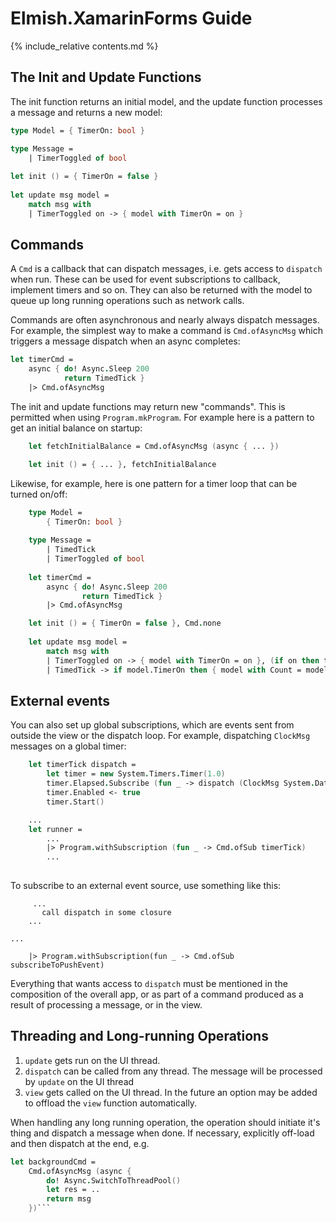 Elmish.XamarinForms Guide
=======

{% include_relative contents.md %}

The Init and Update Functions
------

The init function returns an initial model, and the update function processes a message and returns a new model:
```fsharp
type Model = { TimerOn: bool } 

type Message = 
    | TimerToggled of bool
    
let init () = { TimerOn = false }
    
let update msg model =
    match msg with
    | TimerToggled on -> { model with TimerOn = on }
```

Commands
------

A `Cmd` is a callback that can dispatch messages, i.e. gets access to `dispatch` when run.
These can be used for event subscriptions to callback, implement timers and so on. They can also be returned
with the model to queue up long running operations such as network calls.

Commands are often asynchronous and nearly always dispatch messages. For example, the simplest way to make a command
is `Cmd.ofAsyncMsg` which triggers a message dispatch when an async completes:
```fsharp
let timerCmd = 
    async { do! Async.Sleep 200
            return TimedTick }
    |> Cmd.ofAsyncMsg
```

The init and update functions may return new "commands".  This is permitted when using `Program.mkProgram`.
For example here is a pattern  to get an initial balance on startup:
```fsharp
    let fetchInitialBalance = Cmd.ofAsyncMsg (async { ... })

    let init () = { ... }, fetchInitialBalance
```
Likewise, for example, here is one pattern for a timer loop that can be turned on/off:

```fsharp
    type Model = 
        { TimerOn: bool }
        
    type Message = 
        | TimedTick
        | TimerToggled of bool
        
    let timerCmd = 
        async { do! Async.Sleep 200
                return TimedTick }
        |> Cmd.ofAsyncMsg

    let init () = { TimerOn = false }, Cmd.none
    
    let update msg model =
        match msg with
        | TimerToggled on -> { model with TimerOn = on }, (if on then timerCmd else Cmd.none)
        | TimedTick -> if model.TimerOn then { model with Count = model.Count + model.Step }, timerCmd else model, Cmd.none
```

External events
------

You can also set up global subscriptions, which are events sent from outside the view or the dispatch loop. For example, dispatching `ClockMsg` messages on a global timer:
```fsharp
    let timerTick dispatch =
        let timer = new System.Timers.Timer(1.0)
        timer.Elapsed.Subscribe (fun _ -> dispatch (ClockMsg System.DateTime.Now)) |> ignore
        timer.Enabled <- true
        timer.Start()

    ...
    let runner = 
        ...
        |> Program.withSubscription (fun _ -> Cmd.ofSub timerTick)
        ...
        
```
To subscribe to an external event source, use something like this:
```let subscribeToPushEvent disptach = 
     ...
       call dispatch in some closure
    ...

...

    |> Program.withSubscription(fun _ -> Cmd.ofSub subscribeToPushEvent)
```

Everything that wants access to `dispatch` must be mentioned in the composition of the overall app, or as part of a command produced as a result of processing a message, or in the view.

Threading and Long-running Operations
------

1. `update` gets run on the UI thread.  
2. `dispatch` can be called from any thread. The message will be processed by `update` on the UI thread
3. `view` gets called on the UI thread. In the future an option may be added to offload the `view` function automatically. 

When handling any long running operation, the operation should initiate it's thing and dispatch a message when done.
If necessary, explicitly off-load and then dispatch at the end, e.g.

```fsharp
let backgroundCmd =
    Cmd.ofAsyncMsg (async { 
        do! Async.SwitchToThreadPool()
        let res = ..
        return msg
    })```
